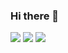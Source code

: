 ### Hi there 👋


<img src="https://img.shields.io/badge/HTML-E34F26?&logo=html5&logoColor=white"/>
<img src="https://img.shields.io/badge/CSS3-1572B6?&logo=CSS3&logoColor=white" />
<img src="https://img.shields.io/badge/JAVASCRIPT-F7DF1E?&logo=javascript&logoColor=white" />

<!--
**gurworla/gurworla** is a ✨ _special_ ✨ repository because its `README.md` (this file) appears on your GitHub profile.

Here are some ideas to get you started:

- 🔭 I’m currently working on ...
- 🌱 I’m currently learning ...
- 👯 I’m looking to collaborate on ...
- 🤔 I’m looking for help with ...
- 💬 Ask me about ...
- 📫 How to reach me: ...
- 😄 Pronouns: ...
- ⚡ Fun fact: ...
-->

